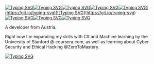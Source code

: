 [![Typing SVG](https://readme-typing-svg.demolab.com?font=Fira+Code&duration=7000&pause=500&color=F79E64&center=true&vCenter=true&width=435&lines=%22If+you+don't+balance+what+you+love%2C)](https://git.io/typing-svg)[![Typing SVG](https://readme-typing-svg.demolab.com?font=Fira+Code&duration=7000&pause=500&color=F79E64&center=true&vCenter=true&width=435&lines=what+you're+good+at%2C)](https://git.io/typing-svg)[![Typing SVG](https://readme-typing-svg.demolab.com?font=Fira+Code&duration=7000&pause=500&color=F79E64&center=true&vCenter=true&width=435&lines=what+the+wordl+needs)](https://git.io/typing-svg)[![Typing SVG](https://readme-typing-svg.demolab.com?font=Fira+Code&duration=7000&pause=500&color=F79E64&center=true&vCenter=true&width=435&lines=and+what+makes+you+money%2C)](https://git.io/typing-svg)[![Typing SVG](https://readme-typing-svg.demolab.com?font=Fira+Code&duration=7000&pause=500&color=F79E64&center=true&vCenter=true&width=435&lines=you'll+never+be+happy.)](https://git.io/typing-svg)[![Typing SVG](https://readme-typing-svg.demolab.com?font=Fira+Code&duration=7000&pause=500&color=F79E64&center=true&vCenter=true&width=435&lines=Just+because+you+used+all+that+time)](https://git.io/typing-svg)[![Typing SVG](https://readme-typing-svg.demolab.com?font=Fira+Code&duration=7000&pause=500&color=F79E64&center=true&vCenter=true&width=435&lines=and+effort%2C+it+doesn't+guarantee)](https://git.io/typing-svg)[![Typing SVG](https://readme-typing-svg.demolab.com?font=Fira+Code&duration=7000&pause=500&color=F79E64&center=true&vCenter=true&width=435&lines=happiness+or+success+in+this+game)](https://git.io/typing-svg)[![Typing SVG](https://readme-typing-svg.demolab.com?font=Fira+Code&duration=7000&pause=500&color=F79E64&center=true&vCenter=true&width=435&lines=called+life.%22+-+My+grandfather)](https://git.io/typing-svg)

A developer from Austria.

Right now I'm expanding my skills with C# and Machine learning by the University of Stanford @ coursera.com, as well as learning about Cyber Security and Ethical Hacking @ZeroToMastery.




[![Typing SVG](https://readme-typing-svg.demolab.com?font=Fira+Code&weight=600&size=25&pause=500&color=22C0F7&center=true&vCenter=true&width=435&lines=Reverse+Engineering;Game+Hacking;Ethical+Hacking)](https://git.io/typing-svg)
